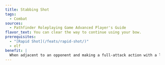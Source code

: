 ```yaml
---
title: Stabbing Shot
tags:
  - Combat
sources:
  - Pathfinder Roleplaying Game Advanced Player's Guide
flavor_text: You can clear the way to continue using your bow.
prerequisites:
  - "[Rapid Shot](/feats/rapid-shot/)"
  - elf
benefit: |
  When adjacent to an opponent and making a full-attack action with a longbow or shortbow (including composite bows), you may choose to make a melee attack against that opponent with a drawn arrow rather than firing it. If the attack hits---whether or not it does damage---your target is pushed back 5 feet away from you. You can then fire arrows from your bow normally, at the original target, or at another target within range. This melee attack replaces the extra attack from [Rapid Shot](/feats/rapid-shot/), and all of your attack rolls for the round (the melee attack and the ranged attacks) take a --2 penalty. If your initial attack leaves you with no enemies threatening you, you can make the subsequent ranged attack or attacks without provoking attacks of opportunity.
---
```



